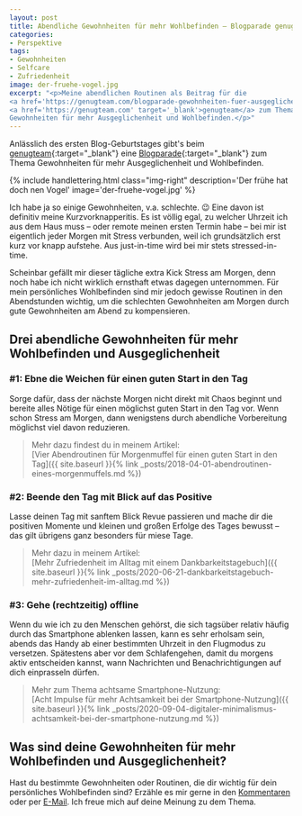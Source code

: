 ```yaml
---
layout: post
title: Abendliche Gewohnheiten für mehr Wohlbefinden – Blogparade genugteam.com
categories:
- Perspektive
tags:
- Gewohnheiten
- Selfcare
- Zufriedenheit
image: der-fruehe-vogel.jpg
excerpt: "<p>Meine abendlichen Routinen als Beitrag für die
<a href='https://genugteam.com/blogparade-gewohnheiten-fuer-ausgeglichenheit-und-wohlbefinden' target='_blank'>Blogparade</a> vom
<a href='https://genugteam.com' target='_blank'>genugteam</a> zum Thema
Gewohnheiten für mehr Ausgeglichenheit und Wohlbefinden.</p>"
---
```


Anlässlich des ersten Blog-Geburtstages gibt's beim
[genugteam](https://genugteam.com){:target="\_blank"} eine
[Blogparade](https://genugteam.com/blogparade-gewohnheiten-fuer-ausgeglichenheit-und-wohlbefinden/){:target="\_blank"} zum Thema Gewohnheiten für mehr Ausgeglichenheit und
Wohlbefinden.

{% include handlettering.html
  class="img-right"
  description='Der frühe hat doch nen Vogel'
  image='der-fruehe-vogel.jpg'
%}

Ich habe ja so einige Gewohnheiten, v.a. schlechte. 😉 Eine davon ist definitiv
meine Kurzvorknapperitis. Es ist völlig egal, zu welcher Uhrzeit ich aus dem
Haus muss – oder remote meinen ersten Termin habe – bei mir ist eigentlich jeder
Morgen mit Stress verbunden, weil ich grundsätzlich erst kurz vor knapp
aufstehe. Aus just-in-time wird bei mir stets stressed-in-time.

Scheinbar gefällt mir dieser tägliche extra Kick Stress am Morgen, denn noch
habe ich nicht wirklich ernsthaft etwas dagegen unternommen. Für mein
persönliches Wohlbefinden sind mir jedoch gewisse Routinen in den Abendstunden
wichtig, um die schlechten Gewohnheiten am Morgen durch gute Gewohnheiten am
Abend zu kompensieren.

## Drei abendliche Gewohnheiten für mehr Wohlbefinden und Ausgeglichenheit

### #1: Ebne die Weichen für einen guten Start in den Tag

Sorge dafür, dass der nächste Morgen nicht direkt mit Chaos beginnt und bereite
alles Nötige für einen möglichst guten Start in den Tag vor. Wenn schon Stress
am Morgen, dann wenigstens durch abendliche Vorbereitung möglichst viel davon
reduzieren.

> Mehr dazu findest du in meinem Artikel:<br/>
> [Vier Abendroutinen für Morgenmuffel für einen guten Start in den Tag]({{ site.baseurl }}{% link _posts/2018-04-01-abendroutinen-eines-morgenmuffels.md %})

### #2: Beende den Tag mit Blick auf das Positive

Lasse deinen Tag mit sanftem Blick Revue passieren und mache dir die positiven
Momente und kleinen und großen Erfolge des Tages bewusst – das gilt übrigens
ganz besonders für miese Tage.

> Mehr dazu in meinem Artikel:<br/>
> [Mehr Zufriedenheit im Alltag mit einem Dankbarkeitstagebuch]({{ site.baseurl }}{% link _posts/2020-06-21-dankbarkeitstagebuch-mehr-zufriedenheit-im-alltag.md %})<br/>

### #3: Gehe (rechtzeitig) offline

Wenn du wie ich zu den Menschen gehörst, die sich tagsüber relativ häufig durch
das Smartphone ablenken lassen, kann es sehr erholsam sein, abends das Handy ab
einer bestimmten Uhrzeit in den Flugmodus zu versetzen. Spätestens aber vor dem
Schlafengehen, damit du morgens aktiv entscheiden kannst, wann Nachrichten und
Benachrichtigungen auf dich einprasseln dürfen.

> Mehr zum Thema achtsame Smartphone-Nutzung:<br/>
> [Acht Impulse für mehr Achtsamkeit bei der Smartphone-Nutzung]({{ site.baseurl }}{% link _posts/2020-09-04-digitaler-minimalismus-achtsamkeit-bei-der-smartphone-nutzung.md %})

## Was sind deine Gewohnheiten für mehr Wohlbefinden und Ausgeglichenheit?

Hast du bestimmte Gewohnheiten oder Routinen, die dir wichtig für dein
persönliches Wohlbefinden sind? Erzähle es mir gerne in den
[Kommentaren](#new-comment) oder per [E-Mail](mailto:hallo@fraulyoner.de). Ich
freue mich auf deine Meinung zu dem Thema.
